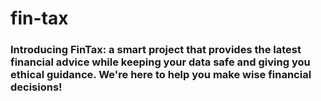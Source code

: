 # fin-tax
### Introducing FinTax: a smart project that provides the latest financial advice while keeping your data safe and giving you ethical guidance. We're here to help you make wise financial decisions!
